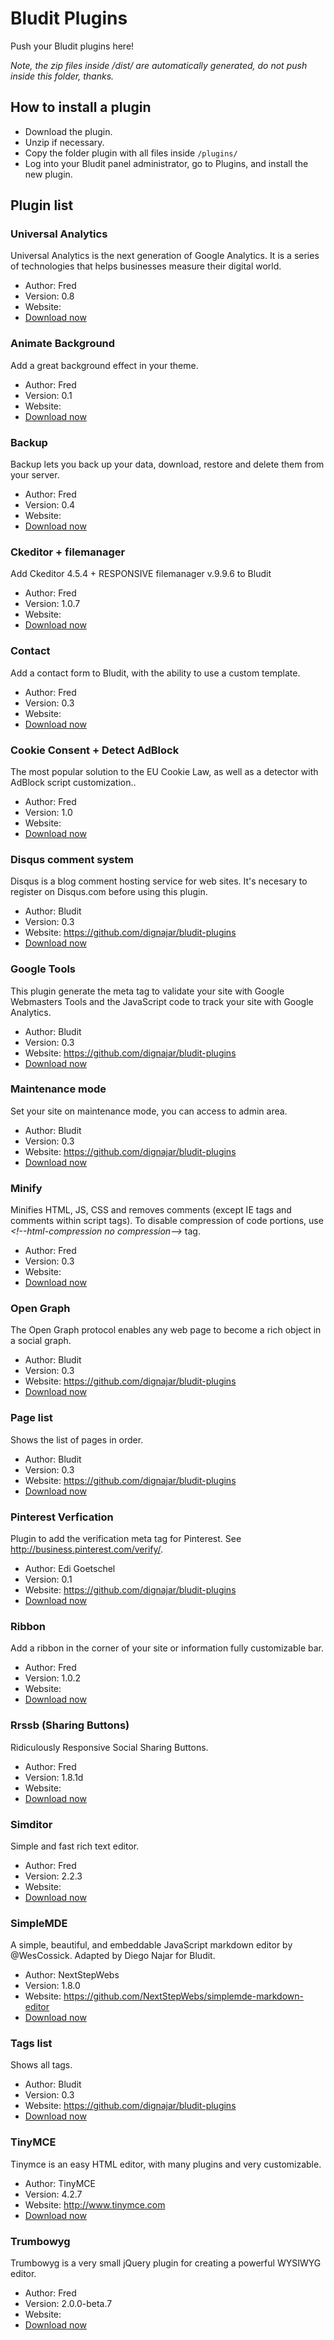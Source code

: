 # Bludit Plugins
Push your Bludit plugins here!

*Note, the zip files inside /dist/ are automatically generated, do not push inside this folder, thanks.*

## How to install a plugin
- Download the plugin.
- Unzip if necessary.
- Copy the folder plugin with all files inside `/plugins/`
- Log into your Bludit panel administrator, go to Plugins, and install the new plugin.

## Plugin list

### Universal Analytics
Universal Analytics is the next generation of Google Analytics. It is a series of technologies that helps businesses measure their digital world.
- Author: Fred
- Version: 0.8
- Website: 
- [Download now](https://github.com/dignajar/bludit-plugins/blob/master/dist/analytics.zip?raw=true)

### Animate Background
Add a great background effect in your theme.
- Author: Fred
- Version: 0.1
- Website: 
- [Download now](https://github.com/dignajar/bludit-plugins/blob/master/dist/animate-background.zip?raw=true)

### Backup
Backup lets you back up your data, download, restore and delete them from your server.
- Author: Fred
- Version: 0.4
- Website: 
- [Download now](https://github.com/dignajar/bludit-plugins/blob/master/dist/backup.zip?raw=true)

### Ckeditor + filemanager
Add Ckeditor 4.5.4 + RESPONSIVE filemanager v.9.9.6 to Bludit
- Author: Fred
- Version: 1.0.7
- Website: 
- [Download now](https://github.com/dignajar/bludit-plugins/blob/master/dist/ckeditor.zip?raw=true)

### Contact
Add a contact form to Bludit, with the ability to use a custom template.
- Author: Fred
- Version: 0.3
- Website: 
- [Download now](https://github.com/dignajar/bludit-plugins/blob/master/dist/contact.zip?raw=true)

### Cookie Consent + Detect AdBlock
The most popular solution to the EU Cookie Law, as well as a detector with AdBlock script customization..
- Author: Fred
- Version: 1.0
- Website: 
- [Download now](https://github.com/dignajar/bludit-plugins/blob/master/dist/cookie-consent.zip?raw=true)

### Disqus comment system
Disqus is a blog comment hosting service for web sites. It's necesary to register on Disqus.com before using this plugin.
- Author: Bludit
- Version: 0.3
- Website: https://github.com/dignajar/bludit-plugins
- [Download now](https://github.com/dignajar/bludit-plugins/blob/master/dist/disqus.zip?raw=true)

### Google Tools
This plugin generate the meta tag to validate your site with Google Webmasters Tools and the JavaScript code to track your site with Google Analytics.
- Author: Bludit
- Version: 0.3
- Website: https://github.com/dignajar/bludit-plugins
- [Download now](https://github.com/dignajar/bludit-plugins/blob/master/dist/googletools.zip?raw=true)

### Maintenance mode
Set your site on maintenance mode, you can access to admin area.
- Author: Bludit
- Version: 0.3
- Website: https://github.com/dignajar/bludit-plugins
- [Download now](https://github.com/dignajar/bludit-plugins/blob/master/dist/maintancemode.zip?raw=true)

### Minify
Minifies HTML, JS, CSS and removes comments (except IE tags and comments within script tags). To disable compression of code portions, use <em>&lt;!--html-compression no compression--&gt;</em> tag.
- Author: Fred
- Version: 0.3
- Website: 
- [Download now](https://github.com/dignajar/bludit-plugins/blob/master/dist/minify.zip?raw=true)

### Open Graph
The Open Graph protocol enables any web page to become a rich object in a social graph.
- Author: Bludit
- Version: 0.3
- Website: https://github.com/dignajar/bludit-plugins
- [Download now](https://github.com/dignajar/bludit-plugins/blob/master/dist/opengraph.zip?raw=true)

### Page list
Shows the list of pages in order.
- Author: Bludit
- Version: 0.3
- Website: https://github.com/dignajar/bludit-plugins
- [Download now](https://github.com/dignajar/bludit-plugins/blob/master/dist/pages.zip?raw=true)

### Pinterest Verfication
Plugin to add the verification meta tag for Pinterest. See http://business.pinterest.com/verify/.
- Author: Edi Goetschel
- Version: 0.1
- Website: https://github.com/dignajar/bludit-plugins
- [Download now](https://github.com/dignajar/bludit-plugins/blob/master/dist/pinterest.zip?raw=true)

### Ribbon
Add a ribbon in the corner of your site or information fully customizable bar.
- Author: Fred
- Version: 1.0.2
- Website: 
- [Download now](https://github.com/dignajar/bludit-plugins/blob/master/dist/ribbon.zip?raw=true)

### Rrssb (Sharing Buttons)
Ridiculously Responsive Social Sharing Buttons.
- Author: Fred
- Version: 1.8.1d
- Website: 
- [Download now](https://github.com/dignajar/bludit-plugins/blob/master/dist/rrssb.zip?raw=true)

### Simditor
Simple and fast rich text editor.
- Author: Fred
- Version: 2.2.3
- Website: 
- [Download now](https://github.com/dignajar/bludit-plugins/blob/master/dist/simditor.zip?raw=true)

### SimpleMDE
A simple, beautiful, and embeddable JavaScript markdown editor by @WesCossick. Adapted by Diego Najar for Bludit.
- Author: NextStepWebs
- Version: 1.8.0
- Website: https://github.com/NextStepWebs/simplemde-markdown-editor
- [Download now](https://github.com/dignajar/bludit-plugins/blob/master/dist/simplemde.zip?raw=true)

### Tags list
Shows all tags.
- Author: Bludit
- Version: 0.3
- Website: https://github.com/dignajar/bludit-plugins
- [Download now](https://github.com/dignajar/bludit-plugins/blob/master/dist/tags.zip?raw=true)

### TinyMCE
Tinymce is an easy HTML editor, with many plugins and very customizable.
- Author: TinyMCE
- Version: 4.2.7
- Website: http://www.tinymce.com
- [Download now](https://github.com/dignajar/bludit-plugins/blob/master/dist/tinymce.zip?raw=true)

### Trumbowyg
Trumbowyg is a very small jQuery plugin for creating a powerful WYSIWYG editor.
- Author: Fred
- Version: 2.0.0-beta.7
- Website: 
- [Download now](https://github.com/dignajar/bludit-plugins/blob/master/dist/trumbowyg.zip?raw=true)

